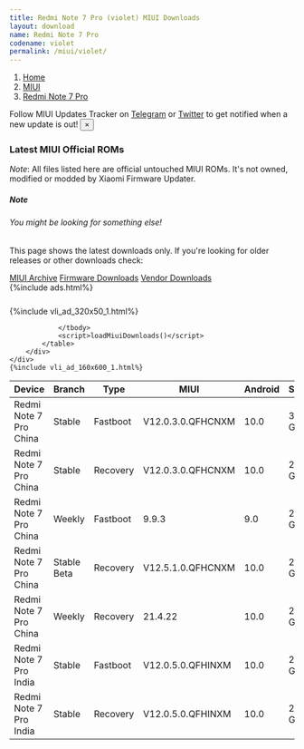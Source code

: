 ```yaml
---
title: Redmi Note 7 Pro (violet) MIUI Downloads
layout: download
name: Redmi Note 7 Pro
codename: violet
permalink: /miui/violet/
---
```

<nav aria-label="breadcrumb">
    <ol class="breadcrumb">
        <li class="breadcrumb-item"><a href="/">Home</a></li>
        <li class="breadcrumb-item"><a href="/miui/">MIUI</a></li>
        <li class="breadcrumb-item active" aria-current="page"><a href="/miui/violet/">Redmi Note 7 Pro</a></li>
    </ol>
</nav>
<div class="alert alert-primary alert-dismissible fade show" role="alert">
    Follow MIUI Updates Tracker on <a href="https://t.me/MIUIUpdatesTracker" class="alert-link">Telegram</a>
     or <a href="https://twitter.com/MiFwUpdater" class="alert-link">Twitter</a> to get notified when a new update is out!
    <button type="button" class="close" data-dismiss="alert" aria-label="Close">
        <span aria-hidden="true">&times;</span>
    </button>
</div>

### Latest MIUI Official ROMs
*Note*: All files listed here are official untouched MIUI ROMs. It's not owned, modified or modded by Xiaomi Firmware Updater.
<div class="card">
  <div class="card-body">
    <h5 class="card-title">Note</h5>
    <h6 class="card-subtitle mb-2 text-muted">You might be looking for something else!</h6>
    <p class="card-text">This page shows the latest downloads only.
     If you're looking for older releases or other downloads check:</p>
    <a href="/archive/miui/violet/" class="card-link">MIUI Archive</a>
    <a href="/firmware/violet/" class="card-link">Firmware Downloads</a>
    <a href="/vendor/violet/" class="card-link">Vendor Downloads</a>
  </div>
</div>
{%include ads.html%}
<div class="row justify-content-center">
    <div class="col-10">
        <div class="table-responsive-md" style="margin-top: 25px;">
            {%include vli_ad_320x50_1.html%}
            <table id="miui" class="display dt-responsive nowrap compact table table-striped table-hover table-sm">
                <thead class="thead-dark">
                    <tr>
                        <th data-ref="device">Device</th>
                        <th data-ref="branch">Branch</th>
                        <th data-ref="type">Type</th>
                        <th data-ref="miui">MIUI</th>
                        <th data-ref="android">Android</th>
                        <th data-ref="size">Size</th>
                        <th data-ref="size">Date</th>
                        <th data-ref="link">Link</th>
                    </tr>
                </thead>
                <tbody>
                <tr><td>Redmi Note 7 Pro China</td><td>Stable</td><td>Fastboot</td><td>V12.0.3.0.QFHCNXM</td><td>10.0</td><td>3.3 GB</td><td>2020-09-29</td><td><a href="/miui/violet/stable/V12.0.3.0.QFHCNXM/">Download</a></td></tr>
<tr><td>Redmi Note 7 Pro China</td><td>Stable</td><td>Recovery</td><td>V12.0.3.0.QFHCNXM</td><td>10.0</td><td>2.4 GB</td><td>2020-10-10</td><td><a href="/miui/violet/stable/V12.0.3.0.QFHCNXM/">Download</a></td></tr>
<tr><td>Redmi Note 7 Pro China</td><td>Weekly</td><td>Fastboot</td><td>9.9.3</td><td>9.0</td><td>2.8 GB</td><td>2019-09-04</td><td><a href="/miui/violet/weekly/9.9.3/">Download</a></td></tr>
<tr><td>Redmi Note 7 Pro China</td><td>Stable Beta</td><td>Recovery</td><td>V12.5.1.0.QFHCNXM</td><td>10.0</td><td>2.2 GB</td><td>2021-06-29</td><td><a href="/miui/violet/stable beta/V12.5.1.0.QFHCNXM/">Download</a></td></tr>
<tr><td>Redmi Note 7 Pro China</td><td>Weekly</td><td>Recovery</td><td>21.4.22</td><td>10.0</td><td>2.4 GB</td><td>2021-04-23</td><td><a href="/miui/violet/weekly/21.4.22/">Download</a></td></tr>
<tr><td>Redmi Note 7 Pro India</td><td>Stable</td><td>Fastboot</td><td>V12.0.5.0.QFHINXM</td><td>10.0</td><td>2.8 GB</td><td>2021-01-11</td><td><a href="/miui/violet/stable/V12.0.5.0.QFHINXM/">Download</a></td></tr>
<tr><td>Redmi Note 7 Pro India</td><td>Stable</td><td>Recovery</td><td>V12.0.5.0.QFHINXM</td><td>10.0</td><td>2.3 GB</td><td>2021-01-17</td><td><a href="/miui/violet/stable/V12.0.5.0.QFHINXM/">Download</a></td></tr>

                </tbody>
                <script>loadMiuiDownloads()</script>
            </table>
        </div>
    </div>
    {%include vli_ad_160x600_1.html%}
</div>
